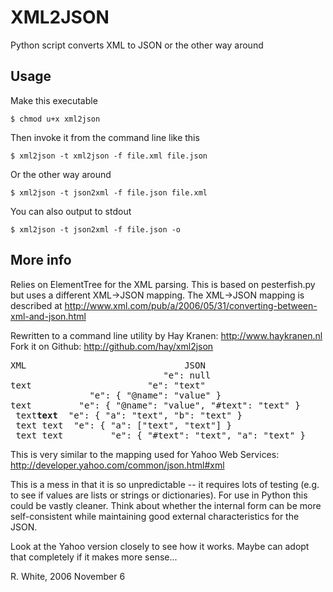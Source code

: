 XML2JSON
========

Python script converts XML to JSON or the other way around

Usage
-----
Make this executable

    $ chmod u+x xml2json
    
Then invoke it from the command line like this

    $ xml2json -t xml2json -f file.xml file.json
    
Or the other way around

    $ xml2json -t json2xml -f file.json file.xml
    
You can also output to stdout
    
    $ xml2json -t json2xml -f file.json -o

More info
---------

Relies on ElementTree for the XML parsing.  This is based on
pesterfish.py but uses a different XML->JSON mapping.
The XML->JSON mapping is described at
http://www.xml.com/pub/a/2006/05/31/converting-between-xml-and-json.html

Rewritten to a command line utility by Hay Kranen: http://www.haykranen.nl
Fork it on Github: http://github.com/hay/xml2json

<pre>
XML                              JSON
<e/>                             "e": null
<e>text</e>                      "e": "text"
<e name="value" />               "e": { "@name": "value" }
<e name="value">text</e>         "e": { "@name": "value", "#text": "text" }
<e> <a>text</a ><b>text</b> </e> "e": { "a": "text", "b": "text" }
<e> <a>text</a> <a>text</a> </e> "e": { "a": ["text", "text"] }
<e> text <a>text</a> </e>        "e": { "#text": "text", "a": "text" }
</pre>

This is very similar to the mapping used for Yahoo Web Services:
http://developer.yahoo.com/common/json.html#xml

This is a mess in that it is so unpredictable -- it requires lots of testing
(e.g. to see if values are lists or strings or dictionaries).  For use
in Python this could be vastly cleaner.  Think about whether the internal
form can be more self-consistent while maintaining good external characteristics
for the JSON.

Look at the Yahoo version closely to see how it works.  Maybe can adopt
that completely if it makes more sense...

R. White, 2006 November 6